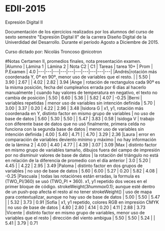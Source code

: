 # EDII-2015
Expresión Digital II

Documentación de los ejercicios realizados por los alumnos del curso de sexto semestre "Expresión Digital II" de la carrera Diseño Digital de la Univerdidad del Desarrollo.
Durante el período Agosto a Diciembre de 2015.

Curso dictado por:
Nicolás Troncoso @nicotron

#Notas Certamen II, promedios finales, nota presentación examen.  
|Alumno | Lámina 1 | Lámina 2 | Nota C2 | C1 | Tareas | tarea 10+ | Prom | P.Examen | 4.0
|---|---|---|---|---|---|---|---|---|---|
|Andrés|rotación más coordenada Y, 0º en 90º, menor uso de variables que el resto. | | 5.50 | 3.90 | 2.67 |  | 4.02 | 2.82 | 3.94
|Ange | rotación de rectangulos cada 90º es la misma posición, fecha del cumpleaños errada por 6 días al hacerlo manualmente | cuando hay valores de temperatura en negativo, el texto no cambia de posición | 5.50  | 6.60 | 5.36 |  | 5.82 | 4.07 | -0.25
|Berni | variables repetidas | menor uso de variables sin intención definida | 5.70 | 3.00 | 3.37 | 0.20 | 4.22 | 2.96 | 3.48
|Isidora G | x1, y1, rotación más coordenada en Y, distinto factor en mismo grupo de variables | no uso de base de datos | 5.60 | 5.30 | 5.50 |  | 5.47 | 3.83 | 0.58
| Isidoga V | trabajo con diferente base de datos que no usó finalmente, primera celda no funciona con la segunda base de datos | menor uso de variables sin intención definida | 4.00 | 5.40 | 4.71 |  | 4.70 | 3.29 | 2.36
|Laura | error en comparación de variables deviento mínimo y máximo | no hay información de la lámina 2 | 4.00 | 4.40 | 4.77 |  | 4.39 | 3.07 | 3.09
|Max | distinto factor en mismo grupo de variables tamaño, dibujos fuera del campo de impresión por no disminuir valores de base de datos | la rotación del triángulo no está en relación de la diferencia de promedio con el día anterior | 3.0 | 5.20 | 4.45 |  | 4.22 | 2.95 | 3.49
|Paloma | distinto factor en dos grupos de variables | no uso de base de datos | 5.60 | 6.00 | 5.27 | 0.20 | 5.82 | 4.08 | -0.25
|Pascuala | todas las rotaciónes están erradas, la formula es (TWO_PI/360) se usó (TWO_PI * 360). x1, y1 repetido dos veces en el primer bloque de código. strokeWeight(3*hummax*0.1); aunque esté dentro de un push-pop afecta el resto al no tener strokeWeight() | uso de mapa para contextualizar, aunque no hay uso de base de datos | 5.00 | 5.50 | 5.47 |  | 5.32 | 3.73 | 0.91
|Sofia | x1, y1 repetido, colores RGB en impresión CMYK | no uso de base de datos | 4.80 | 2.80 | 4.14 | 0.20 | 4.11 | 2.88 | 3.73
|Vicente | distinto factor en mismo grupo de variables, menor uso de variables que el resto | dirección del viento ambigua | 5.50 | 5.50 | 5.24 |  | 5.41 | 3.79 | 0.71
